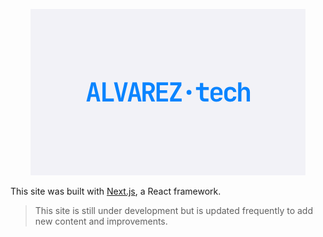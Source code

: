 <p align="center">
  <a href="https://alvarez.tech" target="_blank">
    <img src="/public/image.png" alt="ALVAREZ.tech">
  </a>
</p>

This site was built with [Next.js](https://nextjs.org/), a React framework.

> This site is still under development but is updated frequently to add new content and improvements.
